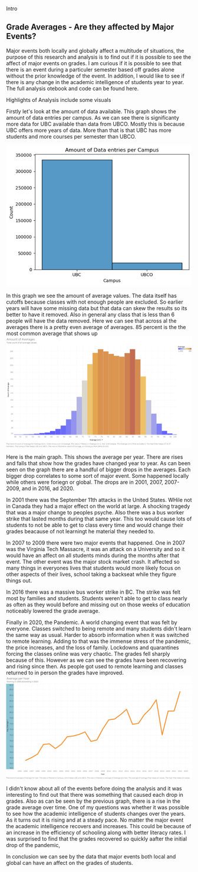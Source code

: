 Intro
## Grade Averages - Are they affected by Major Events?

Major events both locally and globally affect a multitude of situations, the purpose of this research and analysis is to find out if it is possible to see the affect of major events on grades. I am curious if it is possible to see that there is an event during a particuler semester based off grades alone without the prior knowledge of the event. In addition, I would like to see if there is any change in the academic intelligence of students year to year. The full analysis otebook and code can be found here.

Highlights of Analysis include some visuals

Firstly let's look at the amount of data available. This graph shows the amount of data entries per campus. As we can see there is significanty more data for UBC available than data from UBCO. Mostly this is because UBC offers more years of data. More than that is that UBC has more students and more courses per semester than UBCO.

![Amount of Data Entries](images/AmountofData.png)

In this graph we see the amount of average values. The data itself has cutoffs because classes with not enough people are excluded. So earlier years will have some missing data but that data can skew the results so its better to have it removed. Also in general any class that is less than 6 people will have the data removed. Here we can see that across al the averages there is a pretty even average of averages. 85 percent is the the most common average that shows up 
![Amount of Averages](images/AmountofAverages.png)



Here is the main graph. This shows the average per year. There are rises and falls that show how the grades have changed year to year. As can been seen on the graph there are a handful of bigger drops in the averages. Each bigger drop correlates to some sort of major event. Some happened locally while others were foriegn or global. The drops are in 2001, 2007, 2007-2009, and in 2016, ad 2020. 

In 2001 there was the September 11th attacks in the United States. WHile not in Canada they had a major effect on the world at large. A shocking tragedy that was a major change to peoples psyche. Also there was a bus worker strike that lasted months during that same year. This too would cause lots of students to not be able to get to class every time and would change their grades beacause of not learningt he material they needed to. 

In 2007 to 2009 there were two major events that happened. One in 2007 was the Virginia Tech Massacre, it was an attack on a University and so it would have an affect on all students minds during the months after that event. The other event was the major stock market crash. It affected so many things in everyones lives that students would more likely focus on other aspects of their lives, school taking a backseat while they figure things out. 

In 2016 there was a massive bus worker strike in BC. The strike was felt most by families and students. Students weren't able to get to class nearly as often as they would before and missing out on those weeks of education noticeably lowered the grade average. 

Finally in 2020, the Pandemic. A world changing event that was felt by everyone. Classes switched to being remote and many students didn't learn the same way as usual. Harder to absorb information when it was switched to remote learning. Adding to that was the immense stress of the pandemic, the price increases, and the loss of family. Lockdowns and quarantines forcing the classes online was very chaotic. The grades fell sharply because of this. However as we can see the grades have been recovering and rising since then. As people got used to remote learning and classes returned to in person the grades have improved.  
![Average per Year](images/AverageperYear.png)

I didn't know about all of the events before doing the analysis and it was interesting to find out that there was something that caused each drop in grades. Also as can be seen by the previous graph, there is a rise in the grade average over time. One of my questions was whether it was possible to see how the academic intelligence of students changes over the years. As it turns out it is rising and at a steady pace. No matter the major event the academic intelligence recovers and increases. This could be because of an increase in the efficiency of schooling along with better literacy rates. I was surprised to find that the grades recovered so quickly aafter the initial drop of the pandemic,

 In conclusion we can see by the data that major events both local and global can have an affect on the grades of students. 